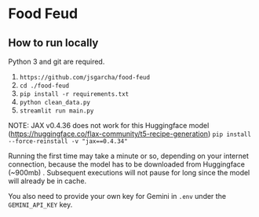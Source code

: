 # Food Feud
## How to run locally
Python 3 and git are required.
1) `https://github.com/jsgarcha/food-feud`
2) `cd ./food-feud`
3) `pip install -r requirements.txt`
4) `python clean_data.py`
5) `streamlit run main.py`

NOTE: JAX v0.4.36 does not work for this Huggingface model (https://huggingface.co/flax-community/t5-recipe-generation)
`pip install --force-reinstall -v "jax==0.4.34"`

Running the first time may take a minute or so, depending on your internet connection, because the model has to be downloaded from Huggingface (~900mb) .
Subsequent executions will not pause for long since the model will already be in cache. 

You also need to provide your own key for Gemini in `.env` under the `GEMINI_API_KEY` key.